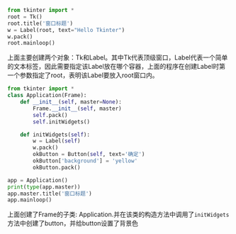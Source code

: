 ```python
from tkinter import *
root = Tk()
root.title('窗口标题')
w = Label(root, text="Hello Tkinter")
w.pack()
root.mainloop()
```

上面主要创建两个对象：Tk和Label。其中Tk代表顶级窗口，Label代表一个简单的文本标签，因此需要指定该Label放在哪个容器，上面的程序在创建Label时第一个参数指定了root，表明该Label要放入root窗口内。

```python
from tkinter import *
class Application(Frame):
    def __init__(self, master=None):
        Frame.__init__(self, master)
        self.pack()
        self.initWidgets()

    def initWidgets(self):
        w = Label(self)
        w.pack()
        okButton = Button(self, text='确定')
        okButton['background'] = 'yellow'
        okButton.pack()

app = Application()
print(type(app.master))
app.master.title('窗口标题')
app.mainloop()
```

上面创建了Frame的子类: Application.并在该类的构造方法中调用了`initWidgets`方法中创建了button，并给button设置了背景色

